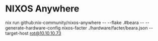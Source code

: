 # NIXOS Anywhere

nix run github:nix-community/nixos-anywhere -- --flake .#beara -- --generate-hardware-config nixos-facter ./hardware/facter/beara.json --target-host rot@10.10.10.73
